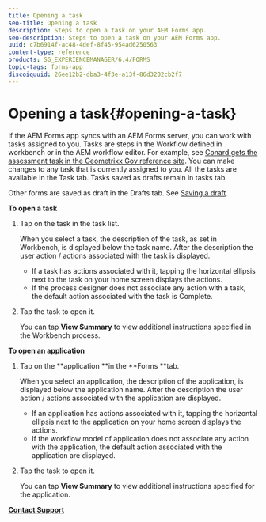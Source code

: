 ```yaml
---
title: Opening a task
seo-title: Opening a task
description: Steps to open a task on your AEM Forms app.
seo-description: Steps to open a task on your AEM Forms app.
uuid: c7b6914f-ac48-4def-8f45-954ad6250563
content-type: reference
products: SG_EXPERIENCEMANAGER/6.4/FORMS
topic-tags: forms-app
discoiquuid: 26ee12b2-dba3-4f3e-a13f-86d3202cb2f7
---
```


# Opening a task{#opening-a-task}

If the AEM Forms app syncs with an AEM Forms server, you can work with tasks assigned to you. Tasks are steps in the Workflow defined in workbench or in the AEM workflow editor. For example, see [Conard gets the assessment task in the Geometrixx Gov reference site](../../forms/using/gov-reference-site-walkthrough.md#conard-assessment-task). You can make changes to any task that is currently assigned to you. All the tasks are available in the Task tab. Tasks saved as drafts remain in tasks tab.

Other forms are saved as draft in the Drafts tab. See [Saving a draft](../../forms/using/save-as-draft.md).

**To open a task**

1. Tap on the task in the task list.

   When you select a task, the description of the task, as set in Workbench, is displayed below the task name. After the description the user action / actions associated with the task is displayed.

    * If a task has actions associated with it, tapping the horizontal ellipsis next to the task on your home screen displays the actions. 
    * If the process designer does not associate any action with a task, the default action associated with the task is Complete.

1. Tap the task to open it.

   You can tap **View Summary** to view additional instructions specified in the Workbench process.

**To open an application**

1. Tap on the **application **in the **Forms **tab.

   When you select an application, the description of the application, is displayed below the application name. After the description the user action / actions associated with the application are displayed.

    * If an application has actions associated with it, tapping the horizontal ellipsis next to the application on your home screen displays the actions. 
    * If the workflow model of application does not associate any action with the application, the default action associated with the application are displayed.

1. Tap the task to open it.

   You can tap **View Summary** to view additional instructions specified for the application.

[**Contact Support**](https://www.adobe.com/account/sign-in.supportportal.html)
